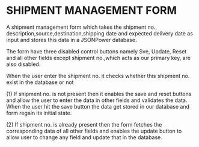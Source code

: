 # SHIPMENT MANAGEMENT FORM

A shipment management form which takes the shipment no., description,source,destination,shipping date and expected delivery date as input and stores this data in a JSONPower database.

The form have three disabled control buttons namely Sve, Update, Reset and all other fields except shipment no.,which acts as our primary key, are also disabled.

When the user enter the shipment no. it checks whether this shipment no. exist in the database or not  

  (1) If shipment no. is not present then it enables the save and reset buttons and allow the user to enter the data in other fields and validates the data. When the user hit the save button the data get stored in our database and form regain its initial state.
  
  (2) If shipment no. is already present then the form fetches the corresponding data of all other fields and enables the update button to allow user to change any field and update that in the database. 

